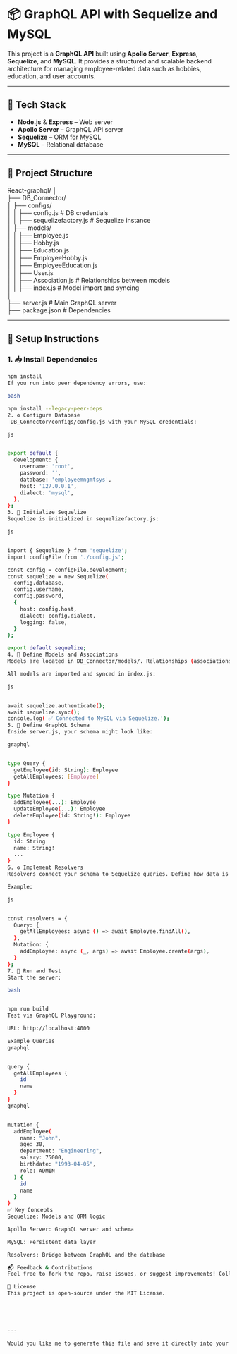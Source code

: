 # 📦 GraphQL API with Sequelize and MySQL

This project is a **GraphQL API** built using **Apollo Server**, **Express**, **Sequelize**, and **MySQL**. It provides a structured and scalable backend architecture for managing employee-related data such as hobbies, education, and user accounts.

---

## 🚀 Tech Stack

- **Node.js** & **Express** – Web server
- **Apollo Server** – GraphQL API server
- **Sequelize** – ORM for MySQL
- **MySQL** – Relational database

---

## 📁 Project Structure

React-graphql/
│ <br>
├── DB_Connector/<br>
│ ├── configs/<br>
│ │ ├── config.js # DB credentials <br>
│ │ ├── sequelizefactory.js # Sequelize instance <br>
│ ├── models/<br>
│ │ ├── Employee.js<br>
│ │ ├── Hobby.js<br>
│ │ ├── Education.js<br>
│ │ ├── EmployeeHobby.js<br>
│ │ ├── EmployeeEducation.js<br>
│ │ ├── User.js<br>
│ │ ├── Association.js # Relationships between models<br>
│ │ ├── index.js # Model import and syncing<br>
│<br>
├── server.js # Main GraphQL server<br>
├── package.json # Dependencies<br>



---

## 🔧 Setup Instructions

### 1. 📥 Install Dependencies

```bash
npm install
If you run into peer dependency errors, use:

bash

npm install --legacy-peer-deps
2. ⚙️ Configure Database
 DB_Connector/configs/config.js with your MySQL credentials:

js


export default {
  development: {
    username: 'root',
    password: '',
    database: 'employeemngmtsys',
    host: '127.0.0.1',
    dialect: 'mysql',
  },
};
3. 🔌 Initialize Sequelize
Sequelize is initialized in sequelizefactory.js:

js


import { Sequelize } from 'sequelize';
import configFile from './config.js';

const config = configFile.development;
const sequelize = new Sequelize(
  config.database,
  config.username,
  config.password,
  {
    host: config.host,
    dialect: config.dialect,
    logging: false,
  }
);

export default sequelize;
4. 🧱 Define Models and Associations
Models are located in DB_Connector/models/. Relationships (associations) are declared in Association.js using belongsToMany().

All models are imported and synced in index.js:

js


await sequelize.authenticate();
await sequelize.sync();
console.log('✅ Connected to MySQL via Sequelize.');
5. 🧬 Define GraphQL Schema
Inside server.js, your schema might look like:

graphql


type Query {
  getEmployee(id: String): Employee
  getAllEmployees: [Employee]
}

type Mutation {
  addEmployee(...): Employee
  updateEmployee(...): Employee
  deleteEmployee(id: String!): Employee
}

type Employee {
  id: String
  name: String!
  ...
}
6. ⚙️ Implement Resolvers
Resolvers connect your schema to Sequelize queries. Define how data is fetched and modified.

Example:

js


const resolvers = {
  Query: {
    getAllEmployees: async () => await Employee.findAll(),
  },
  Mutation: {
    addEmployee: async (_, args) => await Employee.create(args),
  }
};
7. 🧪 Run and Test
Start the server:

bash


npm run build
Test via GraphQL Playground:

URL: http://localhost:4000

Example Queries
graphql


query {
  getAllEmployees {
    id
    name
  }
}
graphql


mutation {
  addEmployee(
    name: "John",
    age: 30,
    department: "Engineering",
    salary: 75000,
    birthdate: "1993-04-05",
    role: ADMIN
  ) {
    id
    name
  }
}
✅ Key Concepts
Sequelize: Models and ORM logic

Apollo Server: GraphQL server and schema

MySQL: Persistent data layer

Resolvers: Bridge between GraphQL and the database

📬 Feedback & Contributions
Feel free to fork the repo, raise issues, or suggest improvements! Collaboration is welcome.

📜 License
This project is open-source under the MIT License.





---

Would you like me to generate this file and save it directly into your project as `README.md`?
